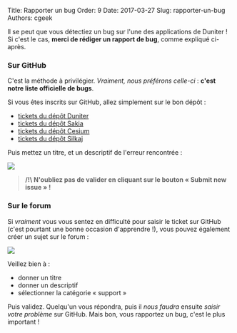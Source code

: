 Title: Rapporter un bug
Order: 9
Date: 2017-03-27
Slug: rapporter-un-bug
Authors: cgeek

Il se peut que vous détectiez un bug sur l'une des applications de Duniter ! Si c'est le cas, **merci de rédiger un rapport de bug**, comme expliqué ci-après.

### Sur GitHub

C'est la méthode à privilégier. *Vraiment, nous préférons celle-ci* : **c'est notre liste officielle de bugs**.

Si vous êtes inscrits sur GitHub, allez simplement sur le bon dépôt :

* [tickets du dépôt Duniter](https://github.com/duniter/duniter/issues)
* [tickets du dépôt Sakia](https://github.com/duniter/sakia/issues)
* [tickets du dépôt Cesium](https://github.com/duniter/cesium/issues)
* [tickets du dépôt Silkaj](https://github.com/duniter/silkaj/issues)

Puis mettez un titre, et un descriptif de l'erreur rencontrée :

![]({filename}/images/contribuer/ticket_github.png)

> **/!\ N'oubliez pas de valider en cliquant sur le bouton « Submit new issue » !**

### Sur le forum

Si *vraiment* vous vous sentez en difficulté pour saisir le ticket sur GitHub (c'est pourtant une bonne occasion d'apprendre !), vous pouvez également créer un sujet sur le forum :

![]({filename}/images/contribuer/ticket_forum.png)

Veillez bien à :

* donner un titre
* donner un descriptif
* sélectionner la catégorie « support »

Puis validez. Quelqu'un vous répondra, puis il *nous faudra* ensuite *saisir votre problème* sur GitHub. Mais bon, vous rapportez un bug, c'est le plus important !
